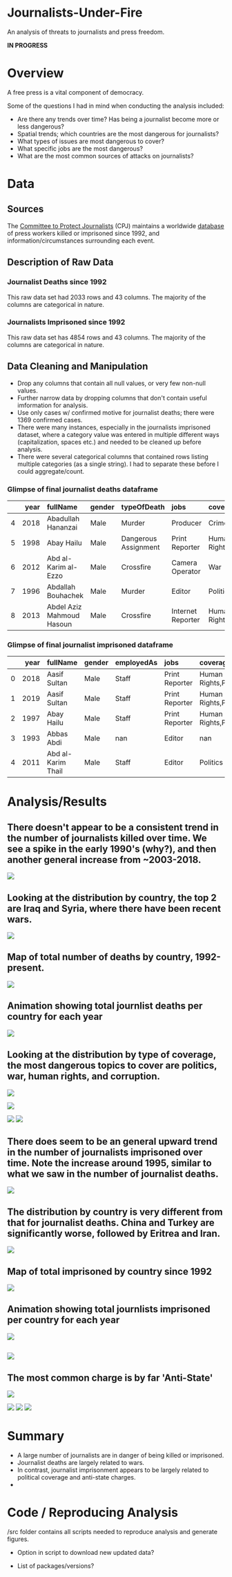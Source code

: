 # Journalists-Under-Fire
An analysis of threats to journalists and press freedom.

**IN PROGRESS**

# Overview

A free press is a vital component of democracy. 

Some of the questions I had in mind when conducting the analysis included:
- Are there any trends over time? Has being a journalist become more or less dangerous?
- Spatial trends; which countries are the most dangerous for journalists?
- What types of issues are most dangerous to cover?
- What specific jobs are the most dangerous?
- What are the most common sources of attacks on journalists?


# Data 

## Sources
The [Committee to Protect Journalists](https://cpj.org/) (CPJ) maintains a worldwide [database](https://cpj.org/data/) of press workers killed or imprisoned since 1992, and information/circumstances surrounding each event.


## Description of Raw Data

### Journalist Deaths since 1992
This raw data set had 2033 rows and 43 columns. The majority of the columns are categorical in nature. 

### Journalists Imprisoned since 1992
This raw data set has 4854 rows and 43 columns. The majority of the columns are categorical in nature. 


## Data Cleaning and Manipulation

- Drop any columns that contain all null values, or very few non-null values.
- Further narrow data by dropping columns that don't contain useful imformation for analysis.
- Use only cases w/ confirmed motive for journalist deaths; there were 1369 confirmed cases.
- There were many instances, especially in the journalists imprisoned dataset, where a category value was entered in multiple different ways (capitalization, spaces etc.) and needed to be cleaned up before analysis.
- There were several categorical columns that contained rows listing multiple categories (as a single string). I had to separate these before I could aggregate/count. 


### Glimpse of final journalist deaths dataframe
|    |   year | fullName                  | gender   | typeOfDeath          | jobs              | coverage                  | mediums        | country     | localOrForeign   | sourcesOfFire        |
|---:|-------:|:--------------------------|:---------|:---------------------|:------------------|:--------------------------|:---------------|:------------|:-----------------|:---------------------|
|  4 |   2018 | Abadullah Hananzai        | Male     | Murder               | Producer          | Crime,Politics,War        | Radio,Internet | Afghanistan | Local            | Political Group      |
|  5 |   1998 | Abay Hailu                | Male     | Dangerous Assignment | Print Reporter    | Human Rights,Politics     | Print          | Ethiopia    | Local            | Government Officials |
|  6 |   2012 | Abd al-Karim al-Ezzo      | Male     | Crossfire            | Camera Operator   | War                       | Internet       | Syria       | Local            | Military Officials   |
|  7 |   1996 | Abdallah Bouhachek        | Male     | Murder               | Editor            | Politics                  | Print          | Algeria     | Local            | nan                  |
|  8 |   2013 | Abdel Aziz Mahmoud Hasoun | Male     | Crossfire            | Internet Reporter | Human Rights,Politics,War | Internet       | Syria       | Local            | Military Officials   |

### Glimpse of final journalist imprisoned dataframe
|    |   year | fullName           | gender   | employedAs   | jobs           | coverage                  | mediums   | country   | localOrForeign   | charges    | lengthOfSentence
|---:|-------:|:-------------------|:---------|:-------------|:---------------|:--------------------------|:----------|:----------|:-----------------|:-----------|:-------------------|
|  0 |   2018 | Aasif Sultan       | Male     | Staff        | Print Reporter | Human Rights,Politics,War | Print     | India     | Local            | Anti-State | Sentence pending   |
|  1 |   2019 | Aasif Sultan       | Male     | Staff        | Print Reporter | Human Rights,Politics,War | Print     | India     | Local            | Anti-State | Sentence pending   |
|  2 |   1997 | Abay Hailu         | Male     | Staff        | Print Reporter | Human Rights,Politics     | Print     | Ethiopia  | Local            | nan        | 0-5 Years          |
|  3 |   1993 | Abbas Abdi         | Male     | nan          | Editor         | nan                       | Print     | Iran      | Local            | nan        | 0-5 Years          |
|  4 |   2011 | Abd al-Karim Thail | Male     | Staff        | Editor         | Politics                  | Internet  | Yemen     | Local            | No Charge  | Not Sentenced      |



# Analysis/Results

## There doesn't appear to be a consistent trend in the number of journalists killed over time. We see a spike in the early 1990's (why?), and then another general increase from ~2003-2018.
![](images/TotalDeathsVsYear.png)

## Looking at the distribution by country, the top 2 are Iraq and Syria, where there have been recent wars. 
![](images/TotalDeathsByCountry.png)

## Map of total number of deaths by country, 1992-present.
![](images/DeathsByCountryMap.png)

## Animation showing total journlist deaths per country for each year
![](images/DeathByCountry.gif)


## Looking at the distribution by type of coverage, the most dangerous topics to cover are politics, war, human rights, and corruption.
![](images/TotalDeathsByCoverage.png)

![](images/TotalDeathsByJob.png)


![](images/TotalDeathsBysourcesOfFire.png)
![](images/TotalDeathsByTypeOfDeath.png)

## There does seem to be an general upward trend in the number of journalists imprisoned over time. Note the increase around 1995, similar to what we saw in the number of journalist deaths.
![](images/N_ImprisonedByYear.png)

## The distribution by country is very different from that for journalist deaths. China and Turkey are significantly worse, followed by Eritrea and Iran.
![](images/N_ImprisonedBycountry.png)


## Map of total imprisoned by country since 1992
![](images/ImprisonedByCountryMap.png)

## Animation showing total journlists imprisoned per country for each year
![](images/ImprisonedByCountry.gif)



## 
![](images/N_ImprisonedBycoverage.png)

## The most common charge is by far 'Anti-State'
![](images/N_ImprisonedBycharges.png)

![](images/N_ImprisonedByjobs.png)
![](images/N_ImprisonedBymedium.png)
![](images/N_ImprisonedBylengthOfSentence.png)


# Summary
- A large number of journalists are in danger of being killed or imprisoned.
- Journalist deaths are largely related to wars.
- In contrast, journalist imprisonment appears to be largely related to political coverage and anti-state charges.
- 


# Code / Reproducing Analysis

/src folder contains all scripts needed to reproduce analysis and generate figures.

- Option in script to download new updated data?

- List of packages/versions?






